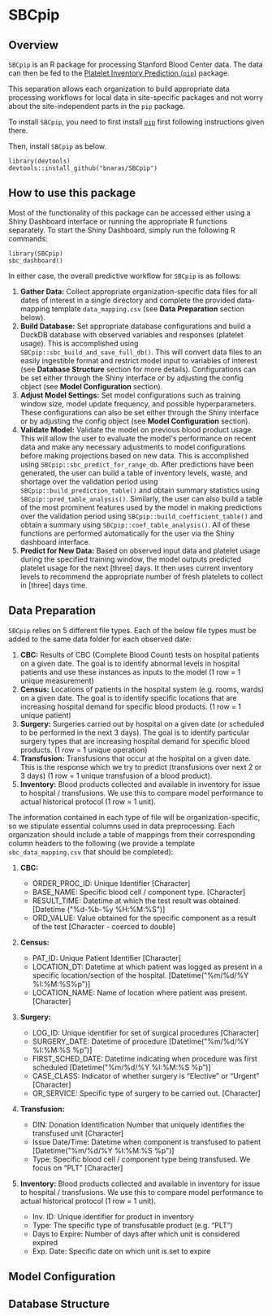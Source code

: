 # SBCpip


## Overview
`SBCpip` is an R package for processing Stanford Blood Center
data. The data can then be fed to the [Platelet Inventory Prediction
(`pip`)](https://bnaras.github.io/pip) package. 

This separation allows each organization to build appropriate data
processing workflows for local data in site-specific packages and not
worry about the site-independent parts in the `pip` package.

To install `SBCpip`, you need to first install
[`pip`](https://github.com/bnaras/pip) first following instructions
given there.

Then, install `SBCpip` as below.

```{r}
library(devtools)
devtools::install_github("bnaras/SBCpip")
```
## How to use this package
Most of the functionality of this package can be accessed either using a Shiny Dashboard interface or running the appropriate R functions separately. To start the Shiny Dashboard, simply run the following R commands:

```{r}
library(SBCpip)
sbc_dashboard()
```

In either case, the overall predictive workflow for `SBCpip` is as follows:
1. **Gather Data:** Collect appropriate organization-specific data files for all dates of interest in a single directory and complete the provided data-mapping template `data_mapping.csv` (see **Data Preparation** section below).
2. **Build Database:** Set appropriate database configurations and build a DuckDB database with observed variables and responses (platelet usage). This is accomplished using `SBCpip::sbc_build_and_save_full_db()`. This will convert data files to an easily ingestible format and restrict model input to variables of interest (see **Database Structure** section for more details). Configurations can be set either through the Shiny interface or by adjusting the config object (see **Model Configuration** section). 
3. **Adjust Model Settings:** Set model configurations such as training window size, model update frequency, and possible hyperparameters. These configurations can also be set either through the Shiny interface or by adjusting the config object (see **Model Configuration** section).
4. **Validate Model:** Validate the model on previous blood product usage. This will allow the user to evaluate the model's performance on recent data and make any necessary adjustments to model configurations before making projections based on new data. This is accomplished using `SBCpip::sbc_predict_for_range_db`. After predictions have been generated, the user can build a table of inventory levels, waste, and shortage over the validation period using `SBCpip::build_prediction_table()` and obtain summary statistics using `SBCpip::pred_table_analysis()`. Similarly, the user can also build a table of the most prominent features used by the model in making predictions over the validation period using `SBCpip::build_coefficient_table()` and obtain a summary using `SBCpip::coef_table_analysis()`. All of these functions are performed automatically for the user via the Shiny dashboard interface.
5. **Predict for New Data:** Based on observed input data and platelet usage during the specified training window, the model outputs predicted platelet usage for the next [three] days. It then uses current inventory levels to recommend the appropriate number of fresh platelets to collect in [three] days time. 


## Data Preparation
`SBCpip` relies on 5 different file types. Each of the below file types must be added to the same data folder for each observed date:
1. **CBC:** Results of CBC (Complete Blood Count) tests on hospital patients on a given date. The goal is to identify abnormal levels in hospital patients and use these instances as inputs to the model (1 row = 1 unique measurement)
2. **Census:** Locations of patients in the hospital system (e.g. rooms, wards) on a given date. The goal is to identify specific locations that are increasing hospital demand for specific blood products. (1 row = 1 unique patient)
3. **Surgery:** Surgeries carried out by hospital on a given date (or scheduled to be performed in the next 3 days). The goal is to identify particular surgery types that are increasing hospital demand for specific blood products. (1 row = 1 unique operation)
4. **Transfusion:** Transfusions that occur at the hospital on a given date. This is the response which we try to predict (transfusions over next 2 or 3 days) (1 row = 1 unique transfusion of a blood product).
5. **Inventory:** Blood products collected and available in inventory for issue to hospital / transfusions. We use this to compare model performance to actual historical protocol (1 row = 1 unit).

The information contained in each type of file will be organization-specific, so we stipulate essential columns used in data preprocessing. Each organization
should include a table of mappings from their corresponding column headers to the following (we provide a template `sbc_data_mapping.csv` that should be completed):

1. **CBC:**
	* ORDER_PROC_ID: Unique Identifier [Character]
	* BASE_NAME: Specific blood cell / component type. [Character]
	* RESULT_TIME: Datetime at which the test result was obtained. [Datetime ("%d-%b-%y %H:%M:%S")]
	* ORD_VALUE: Value obtained for the specific component as a result of the test [Character - coerced to double]

2. **Census:**
	* PAT_ID: Unique Patient Identifier [Character]
	* LOCATION_DT: Datetime at which patient was logged as present in a specific location/section of the hospital. [Datetime("%m/%d/%Y  %I:%M:%S%p")]
	* LOCATION_NAME: Name of location where patient was present. [Character]

3. **Surgery:**
	* LOG_ID: Unique identifier for set of surgical procedures [Character]
	* SURGERY_DATE: Datetime of procedure [Datetime("%m/%d/%Y  %I:%M:%S %p”)]
	* FIRST_SCHED_DATE: Datetime indicating when procedure was first scheduled [Datetime("%m/%d/%Y  %I:%M:%S %p”)]
	* CASE_CLASS: Indicator of whether surgery is “Elective” or “Urgent” [Character]
	* OR_SERVICE: Specific type of surgery to be carried out. [Character]

4. **Transfusion:**
	* DIN: Donation Identification Number that uniquely identifies the transfused unit [Character]
	* Issue Date/Time: Datetime when component is transfused to patient [Datetime("%m/%d/%Y  %I:%M:%S %p")]
	* Type: Specific blood cell / component type being transfused. We focus on “PLT” [Character]

5. **Inventory:** Blood products collected and available in inventory for issue to hospital / transfusions. We use this to compare model performance to actual historical protocol (1 row = 1 unit).
	* Inv. ID: Unique identifier for product in inventory
	* Type: The specific type of transfusable product (e.g. “PLT”)
	* Days to Expire: Number of days after which unit is considered expired
	* Exp. Date: Specific date on which unit is set to expire

## Model Configuration

## Database Structure


